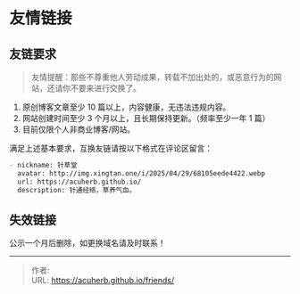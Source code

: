 # 友情链接


## 友链要求

> 友情提醒：那些不尊重他人劳动成果，转载不加出处的，或恶意行为的网站，还请你不要来进行交换了。

1. 原创博客文章至少 10 篇以上，内容健康，无违法违规内容。
2. 网站创建时间至少 3 个月以上，且长期保持更新。（频率至少一年 1 篇）
3. 目前仅限个人非商业博客/网站。

满足上述基本要求，互换友链请按以下格式在评论区留言：

````markdown
- nickname: 针草堂
  avatar: http://img.xingtan.one/i/2025/04/29/68105eede4422.webp
  url: https://acuherb.github.io/
  description: 针通经络，草养气血。
````

## 失效链接

公示一个月后删除，如更换域名请及时联系！

<!-- markdownlint-disable-next-line no-bare-urls -->


---

> 作者: <no value>  
> URL: https://acuherb.github.io/friends/  

